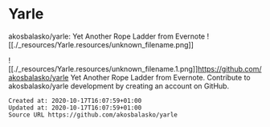 # Yarle

akosbalasko/yarle: Yet Another Rope Ladder from Evernote
![[./_resources/Yarle.resources/unknown_filename.png]]

![[./_resources/Yarle.resources/unknown_filename.1.png]]<https://github.com/akosbalasko/yarle>
Yet Another Rope Ladder from Evernote. Contribute to akosbalasko/yarle development by creating an account on GitHub.

    Created at: 2020-10-17T16:07:59+01:00
    Updated at: 2020-10-17T16:07:59+01:00
    Source URL https://github.com/akosbalasko/yarle

